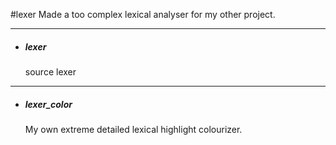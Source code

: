 #lexer
Made a too complex lexical analyser for my other project.

---
- <h5>lexer</h5> source lexer
---
 - <h5>lexer_color</h5> My own extreme detailed lexical highlight colourizer.
